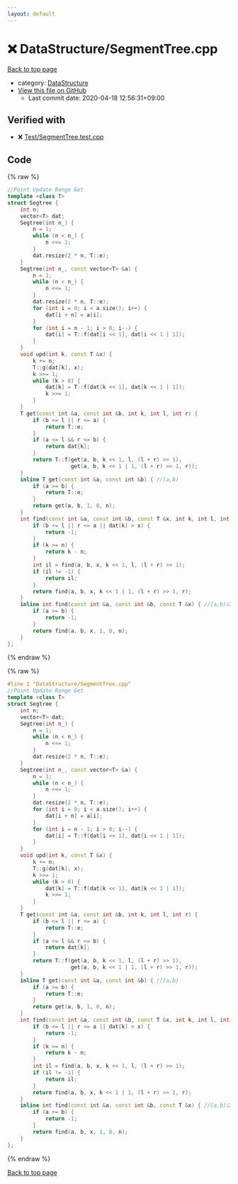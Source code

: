 ```yaml
---
layout: default
---
```


<!-- mathjax config similar to math.stackexchange -->
<script type="text/javascript" async
  src="https://cdnjs.cloudflare.com/ajax/libs/mathjax/2.7.5/MathJax.js?config=TeX-MML-AM_CHTML">
</script>
<script type="text/x-mathjax-config">
  MathJax.Hub.Config({
    TeX: { equationNumbers: { autoNumber: "AMS" }},
    tex2jax: {
      inlineMath: [ ['$','$'] ],
      processEscapes: true
    },
    "HTML-CSS": { matchFontHeight: false },
    displayAlign: "left",
    displayIndent: "2em"
  });
</script>

<script type="text/javascript" src="https://cdnjs.cloudflare.com/ajax/libs/jquery/3.4.1/jquery.min.js"></script>
<script src="https://cdn.jsdelivr.net/npm/jquery-balloon-js@1.1.2/jquery.balloon.min.js" integrity="sha256-ZEYs9VrgAeNuPvs15E39OsyOJaIkXEEt10fzxJ20+2I=" crossorigin="anonymous"></script>
<script type="text/javascript" src="../../assets/js/copy-button.js"></script>
<link rel="stylesheet" href="../../assets/css/copy-button.css" />


# :x: DataStructure/SegmentTree.cpp

<a href="../../index.html">Back to top page</a>

* category: <a href="../../index.html#5e248f107086635fddcead5bf28943fc">DataStructure</a>
* <a href="{{ site.github.repository_url }}/blob/master/DataStructure/SegmentTree.cpp">View this file on GitHub</a>
    - Last commit date: 2020-04-18 12:56:31+09:00




## Verified with

* :x: <a href="../../verify/Test/SegmentTree.test.cpp.html">Test/SegmentTree.test.cpp</a>


## Code

<a id="unbundled"></a>
{% raw %}
```cpp
//Point Update Range Get
template <class T>
struct Segtree {
    int n;
    vector<T> dat;
    Segtree(int n_) {
        n = 1;
        while (n < n_) {
            n <<= 1;
        }
        dat.resize(2 * n, T::e);
    }
    Segtree(int n_, const vector<T> &a) {
        n = 1;
        while (n < n_) {
            n <<= 1;
        }
        dat.resize(2 * n, T::e);
        for (int i = 0; i < a.size(); i++) {
            dat[i + n] = a[i];
        }
        for (int i = n - 1; i > 0; i--) {
            dat[i] = T::f(dat[i << 1], dat[i << 1 | 1]);
        }
    }
    void upd(int k, const T &x) {
        k += n;
        T::g(dat[k], x);
        k >>= 1;
        while (k > 0) {
            dat[k] = T::f(dat[k << 1], dat[k << 1 | 1]);
            k >>= 1;
        }
    }
    T get(const int &a, const int &b, int k, int l, int r) {
        if (b <= l || r <= a) {
            return T::e;
        }
        if (a <= l && r <= b) {
            return dat[k];
        }
        return T::f(get(a, b, k << 1, l, (l + r) >> 1),
                    get(a, b, k << 1 | 1, (l + r) >> 1, r));
    }
    inline T get(const int &a, const int &b) { //[a,b)
        if (a >= b) {
            return T::e;
        }
        return get(a, b, 1, 0, n);
    }
    int find(const int &a, const int &b, const T &x, int k, int l, int r) {
        if (b <= l || r <= a || dat[k] > x) {
            return -1;
        }
        if (k >= n) {
            return k - n;
        }
        int il = find(a, b, x, k << 1, l, (l + r) >> 1);
        if (il != -1) {
            return il;
        }
        return find(a, b, x, k << 1 | 1, (l + r) >> 1, r);
    }
    inline int find(const int &a, const int &b, const T &x) { //[a,b)における、値<=x なる最左のindexを求める
        if (a >= b) {
            return -1;
        }
        return find(a, b, x, 1, 0, n);
    }
};
```
{% endraw %}

<a id="bundled"></a>
{% raw %}
```cpp
#line 1 "DataStructure/SegmentTree.cpp"
//Point Update Range Get
template <class T>
struct Segtree {
    int n;
    vector<T> dat;
    Segtree(int n_) {
        n = 1;
        while (n < n_) {
            n <<= 1;
        }
        dat.resize(2 * n, T::e);
    }
    Segtree(int n_, const vector<T> &a) {
        n = 1;
        while (n < n_) {
            n <<= 1;
        }
        dat.resize(2 * n, T::e);
        for (int i = 0; i < a.size(); i++) {
            dat[i + n] = a[i];
        }
        for (int i = n - 1; i > 0; i--) {
            dat[i] = T::f(dat[i << 1], dat[i << 1 | 1]);
        }
    }
    void upd(int k, const T &x) {
        k += n;
        T::g(dat[k], x);
        k >>= 1;
        while (k > 0) {
            dat[k] = T::f(dat[k << 1], dat[k << 1 | 1]);
            k >>= 1;
        }
    }
    T get(const int &a, const int &b, int k, int l, int r) {
        if (b <= l || r <= a) {
            return T::e;
        }
        if (a <= l && r <= b) {
            return dat[k];
        }
        return T::f(get(a, b, k << 1, l, (l + r) >> 1),
                    get(a, b, k << 1 | 1, (l + r) >> 1, r));
    }
    inline T get(const int &a, const int &b) { //[a,b)
        if (a >= b) {
            return T::e;
        }
        return get(a, b, 1, 0, n);
    }
    int find(const int &a, const int &b, const T &x, int k, int l, int r) {
        if (b <= l || r <= a || dat[k] > x) {
            return -1;
        }
        if (k >= n) {
            return k - n;
        }
        int il = find(a, b, x, k << 1, l, (l + r) >> 1);
        if (il != -1) {
            return il;
        }
        return find(a, b, x, k << 1 | 1, (l + r) >> 1, r);
    }
    inline int find(const int &a, const int &b, const T &x) { //[a,b)における、値<=x なる最左のindexを求める
        if (a >= b) {
            return -1;
        }
        return find(a, b, x, 1, 0, n);
    }
};

```
{% endraw %}

<a href="../../index.html">Back to top page</a>

